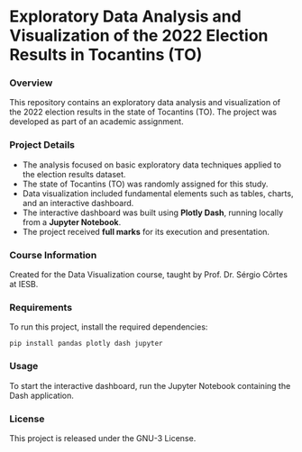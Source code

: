 # Exploratory Data Analysis and Visualization of the 2022 Election Results in Tocantins (TO)

### Overview
This repository contains an exploratory data analysis and visualization of the 2022 election results in the state of Tocantins (TO). The project was developed as part of an academic assignment.


### Project Details
- The analysis focused on basic exploratory data techniques applied to the election results dataset.
- The state of Tocantins (TO) was randomly assigned for this study.
- Data visualization included fundamental elements such as tables, charts, and an interactive dashboard.
- The interactive dashboard was built using **Plotly Dash**, running locally from a **Jupyter Notebook**.
- The project received **full marks** for its execution and presentation.


### Course Information
Created for the Data Visualization course, taught by Prof. Dr. Sérgio Côrtes at IESB.


### Requirements
To run this project, install the required dependencies:
```
pip install pandas plotly dash jupyter
```

### Usage
To start the interactive dashboard, run the Jupyter Notebook containing the Dash application.


### License
This project is released under the GNU-3 License.
